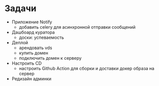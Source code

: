 # Задачи

- Приложение Notify
    - добавить celery для асинхронной отправки сообщений
- Дашбоард куратора
    - доски: успеваемость
- Деплой
    - арендовать vds
    - купить домен
    - подключить домен к серверу
- Настроить CD
    - настроить Github Action для сборки и доставки докер образа на сервер  
- Редизайн админки